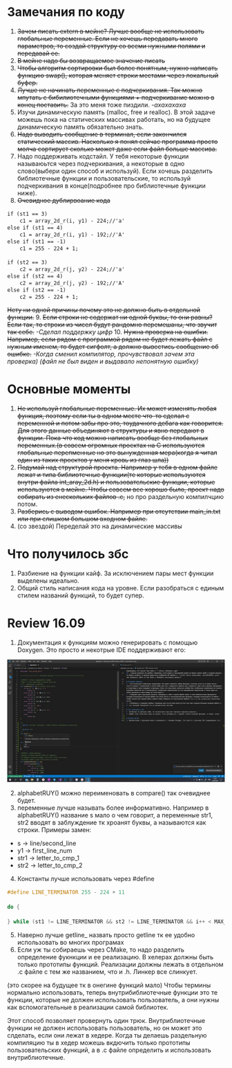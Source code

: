 # Замечания по коду 
1. ~~Зачем писать extern в мейне? Лучше вообще не использовать глобальные переменные. Если не хочешь передавать много параметров, то создай структуру со всеми нужными полями и передавай ее.~~
2. ~~В мейне надо бы возвращаемое значение писать~~
3. ~~Чтобы алгоритм сортировки был более понятным, нужно написать функцию swap(), которая меняет строки местами через локальный буфер.~~
4. ~~Лучше не начинать переменные с подчеркивания. Так можно мпутать с бибилиотечными функциями + подчеркивание можно в конец поставить.~~
За это меня тоже пиздили. *-ахахахаха*
5. Изучи динамическую память (malloc, free и realloc). В этой задаче можешь пока на статических массивах работать, но на будущее динамическую память обязательно знать.
6. ~~Надо выводить сообщение в терминал, если закончился статический массив. Насколько я понял сейчас программа просто молча сортирует сколько может даже если файл больше массива.~~
7. Надо поддерживать кодстайл. У тебя некоторые функции называюьтся через подчеркивания, а некоторые в одно слово(выбери один способ и используй). Если хочешь разделить библиотечные функции и пользовательские, то используй подчеркивания в конце(подробнее про библиотечные функции ниже).
8. ~~Очевидное дублирвоание кода~~ 
```
if (st1 == 3)
    c1 = array_2d_r(i, y1) - 224;//'а'
else if (st1 == 4)
    c1 = array_2d_r(i, y1) - 192;//'А'
else if (st1 == -1)
    c1 = 255 - 224 + 1;

if (st2 == 3)
    c2 = array_2d_r(j, y2) - 224;//'а'
else if (st2 == 4)
    c2 = array_2d_r(j, y2) - 192;//'А'
else if (st2 == -1)
    c2 = 255 - 224 + 1;
```
~~Нету ни одной причины почему это не должно быть в отдельной функции.~~
9. ~~Если строки не содержат ни одной буквы, то они равны? Если так, то строки из чисел будут рандомно перемешаны, что звучит так себе.~~ *-Сделал поддержку цифр*
10. ~~Нужна проверка на ошибки. Например, если рядом с программой рядом не будет лежать файл с нужным именем, то будет сигфолт, а должно вывестись сообщение об ошибке.~~ *-Когда сменил компилятор, прочувствовал зачем эта проверка) (файл не был виден и выдавало непонятную ошибку)*

# Основные моменты 
1. ~~Не используй глобальные переменные. Их может изменять любая функция, поэтому если ты в одном месте что-то сделал с переменной и потом забы про это, тоудачного дебага как говорится. Для этого данные объединяют в структуры и явно передают в функции. Пока что код можно написать вообще без глобальных переменных.(в совсем огромных проектах на С используются глобальные перепменные но это вынужденная мера(когда я читал один из таких проектов у меня кровь из глаз шла))~~
2. ~~Подумай над структурой проекта. Например у тебя в одном файле лежат и типа библиотечные функции(те которые используются внутри файла int_aray_2d.h) и пользовательские функции, которые используются в мейне. Чтобы совсем все хорошо было, проект надо собирать из енескольких файлов .с,~~ но про раздельную компилчцию потом.
3. ~~Разберись с выводом ошибок. Например при отсутствии main_in.txt или при слишком большом входном файле.~~
4. (со звездой) Переделай это на динамические массивы

# Что получилось збс
1. Разбиение на функции кайф. За исключением пары мест функции выделены идеально.
2. Общий стиль написания кода на уровне. Если разобраться с единым стилем названий функций, то будет супер.


# Review 16.09
1. Документация к функциям можно генерировать с помощью Doxygen. Это просто и некотрые IDE поддерживают его:

![Картинку украли цыгане](./img/Tsha_dUnAH4.jpg)

2. alphabetRUY() можно переименовать в compare() так очевиднее будет. 
3. переменные лучше называть более информативно. Например в alphabetRUY() название s мало о чем говорит, а переменные str1, str2 вводят в заблуждение тк хроанят буквы, а называются как строки. Примеры замен:
- s -> line/second_line
- y1 -> first_line_num
- str1 -> letter_to_cmp_1
- str2 -> letter_to_cmp_2
4. Константы лучше использовать через #define 

```cpp
#define LINE_TERMINATOR 255 - 224 + 11

do {
        
} while (st1 != LINE_TERMINATOR && st2 != LINE_TERMINATOR && i++ < MAX_X && j++ < MAX_X);
```
5. Наверно лучше getline_ назвать просто getline тк ее удобно использовать во многих програмах 
6. Если уж ты собираешь через CMake, то надо разделить определение фукнкции и ее реализацию. В хелерах должны быть только прототипы функций. Реализации должны лежать в отдельном .c файле с тем же названием, что и .h. Линкер все слинкует.

(это скорее на будущее тк в онегине функций мало)
Чтобы термины нормально использовать, теперь внутрибиблиотечные функции это те функции, которые не должен использовать пользователь, а они нужны как вспомогательные в реализации самой библиотек.

Этот способ позволяет провернуть один трюк. Внутриблиотечные функции не должен использовать пользователь, но он может это слделать, если они лежат в хедере. 
Когда ты делаешь раздельную компиляцию ты в хедер можешь вкдючить только прототипы пользовательских функций, а в .с файле определить и использовать внутриблиотечные.